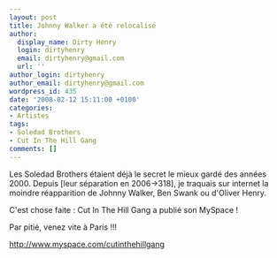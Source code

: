 ```yaml
---
layout: post
title: Johnny Walker a été relocalisé
author:
  display_name: Dirty Henry
  login: dirtyhenry
  email: dirtyhenry@gmail.com
  url: ''
author_login: dirtyhenry
author_email: dirtyhenry@gmail.com
wordpress_id: 435
date: '2008-02-12 15:11:00 +0100'
categories:
- Artistes
tags:
- Soledad Brothers
- Cut In The Hill Gang
comments: []
---
```

Les Soledad Brothers étaient déjà le secret le mieux gardé des années 2000. Depuis [leur séparation en 2006->318], je traquais sur internet la moindre réapparition de Johnny Walker, Ben Swank ou d'Oliver Henry.

C'est chose faite : Cut In The Hill Gang a publié son MySpace !

Par pitié, venez vite à Paris !!!

<a href="http://www.myspace.com/cutinthehillgang">http://www.myspace.com/cutinthehillgang</a>
